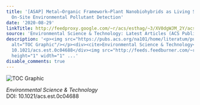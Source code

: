 ```yaml
---
title: '[ASAP] Metal–Organic Framework–Plant Nanobiohybrids as Living Sensors for
  On-Site Environmental Pollutant Detection'
date: '2020-08-29'
linkTitle: http://feedproxy.google.com/~r/acs/esthag/~3/XV0dgWJM_2Y/acs.est.0c04688
source: 'Environmental Science & Technology: Latest Articles (ACS Publications)'
description: '<p><img src="https://pubs.acs.org/na101/home/literatum/publisher/achs/journals/content/esthag/0/esthag.ahead-of-print/acs.est.0c04688/20200829/images/medium/es0c04688_0006.gif"
  alt="TOC Graphic"/></p><div><cite>Environmental Science & Technology</cite></div><div>DOI:
  10.1021/acs.est.0c04688</div><img src="http://feeds.feedburner.com/~r/acs/esthag/~4/XV0dgWJM_2Y"
  height="1" width="1" ...'
disable_comments: true
---
```

<p><img src="https://pubs.acs.org/na101/home/literatum/publisher/achs/journals/content/esthag/0/esthag.ahead-of-print/acs.est.0c04688/20200829/images/medium/es0c04688_0006.gif" alt="TOC Graphic"/></p><div><cite>Environmental Science & Technology</cite></div><div>DOI: 10.1021/acs.est.0c04688</div><img src="http://feeds.feedburner.com/~r/acs/esthag/~4/XV0dgWJM_2Y" height="1" width="1" ...